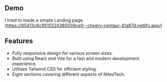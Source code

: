 ## Demo
I tried to made a simple Landing page.
(https://65413c6c9515524385039ce0--cheery-centaur-41a87d.netlify.app/)

## Features

- Fully responsive design for various screen sizes.
- Built using React and Vite for a fast and modern development experience.
- Utilizes Tailwind CSS for efficient styling.
- Eight sections covering different aspects of NitexTech.
